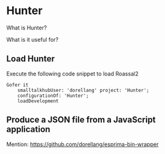 # Hunter

What is Hunter? 

What is it useful for?


## Load Hunter 

Execute the following code snippet to load Roassal2
```Smalltalk
Gofer it
    smalltalkhubUser: 'dorellang' project: 'Hunter';
    configurationOf: 'Hunter';
    loadDevelopment
```

## Produce a JSON file from a JavaScript application

Mention: https://github.com/dorellang/esprima-bin-wrapper
